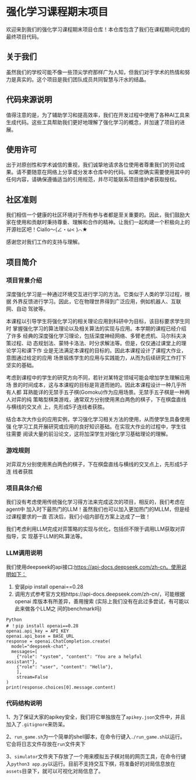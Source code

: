 # 强化学习课程期末项目
欢迎来到我们的强化学习课程期末项目仓库！本仓库包含了我们在课程期间完成的最终项目代码。

## 关于我们
虽然我们的学校可能不像一些顶尖学府那样广为人知，但我们对于学术的热情和努力是真实的。这个项目是我们团队成员共同智慧与汗水的结晶。

## 代码来源说明
值得注意的是，为了辅助学习和提高效率，我们在开发过程中使用了各种AI工具来生成代码。这些工具帮助我们更好地理解了强化学习的概念，并加速了项目的进展。

## 使用许可
出于对原创性和学术诚信的重视，我们诚挚地请求各位使用者尊重我们的劳动成果。请不要随意在网络上分享或分发本仓库中的代码。如果您确实需要使用其中的任何内容，请确保遵循适当的引用规范，并尽可能联系项目维护者获取授权。

## 社区准则
我们相信一个健康的社区环境对于所有参与者都是至关重要的。因此，我们鼓励大家在使用和贡献时秉持尊重、理解和合作的精神。让我们一起构建一个积极向上的开源社区吧！Ciallo～(∠・ω< )⌒★

感谢您对我们工作的支持与理解。

## 项目简介
### 项目背景介绍
深度强化学习是一种通过环境交互进行学习的方法。它类似于人类的学习过程，根据
外界反馈进行学习。因此，它在物理世界得到广泛应用，例如机器人、互联网、自动
驾驶等。 

本课程以引导学生将强化学习的相关理论应用到科研中为目标，该目标要求学生同时
掌握强化学习的算法理论以及相关算法的实现与应用。本学期的课程已经介绍了许多
经典的深度强化学习理论，包括深度神经网络、多臂老虎机、马尔科夫决策过程、动
态规划法、蒙特卡洛法、时分求解法等。但是，仅仅通过课堂上的理论学习和课下作
业是无法满足本课程的目标的。因此本课程设计了课程大作业，意图通过给定的应用
场景锻炼学生的应用与实践能力，从而为后续研究工作打下坚实的基础。 

考虑到课程中的学生的研究方向不同，若针对某特定领域可能会增加学生理解应用场
景的时间成本，这与本课程的目标是背道而驰的。因此本课程设计一种几乎所有人都
耳熟能详的无禁手五子棋(Gomoku)作为应用场景。无禁手五子棋是一种两人对弈的纯
策略型棋类游戏，通常双方分别使用黑白两色的棋子，下在棋盘直线与横线的交叉点
上，先形成5子连线者获胜。 

结合本次大作业的应用实例，学习强化学习相关方法的使用，从而使学生具备使用强
化学习工具开展研究或应用的良好知识基础。在实现大作业的过程中，学生往往需要
阅读大量的前沿论文，这将加深学生对强化学习基础理论的理解。

### 游戏规则 
对弈双方分别使用黑白两色的棋子，下在棋盘直线与横线的交叉点上，先形成5子连
线者获胜
### 项目具体介绍
我们没有考虑使用传统强化学习得方法来完成这次的项目，相反的，我们考虑在agent中
加入时下最热门的LLM！虽然我们也可以加入更加热门的MLLM，但是经过课程要求的一直
否决后，我们小组内部在方案上达成了一致！

我们考虑利用LLM完成对弈策略的实现与优化，包括但不限于调用LLM获取对弈指导，实
现基于LLM的RL算法等。
### LLM调用说明
我们使用deepseek的api接口:https://api-docs.deepseek.com/zh-cn。使用说明如下：
1. 安装pip install openai==0.28 
2. 调用方式参考官方文档https://api-docs.deepseek.com/zh-cn/，可能根据 openai
库版本有所差异，善用搜索 (实际上我们没有在此过多尝试，有可能以此来做各个LLM之
间的benchmark吗)

```
Python 
# ！pip install openai==0.28 
openai.api_key = API_KEY 
openai.api_base = BASE_URL 
response = openai.ChatCompletion.create( 
  model="deepseek-chat", 
  messages=[ 
    {"role": "system", "content": "You are a helpful 
assistant"}, 
    {"role": "user", "content": "Hello"}, 
    ],
    stream=False 
) 
print(response.choices[0].message.content)
```
### 代码结构说明
1、为了保证大家的apikey安全，我们将它单独放在了`apikey.json`文件中，并且加入了`.gitignore`来防呆。

2、`run_game.sh`为一个简单的shell脚本，在命令行键入`./run_game.sh`以运行。它会将日志文件存放在`run`文件夹下

3、`simulator`文件夹下存放了一个用来模拟五子棋对局的网页工具，在命令行键入`python3 app.py`以运行。目前不支持交互下棋，将准备好的对局信息放在`assets`目录下，就可以可视化对局信息了。

